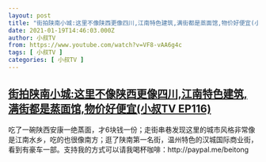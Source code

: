 ```yaml
---
layout: post
title: "街拍陕南小城:这里不像陕西更像四川,江南特色建筑,满街都是蒸面馆,物价好便宜(小叔TV EP116)"
date: 2021-01-19T14:46:03.000Z
author: 小叔TV
from: https://www.youtube.com/watch?v=VF8-vAA6g4c
tags: [ 小叔TV ]
categories: [ 小叔TV ]
---
```

<!--1611067563000-->
[街拍陕南小城:这里不像陕西更像四川,江南特色建筑,满街都是蒸面馆,物价好便宜(小叔TV EP116)](https://www.youtube.com/watch?v=VF8-vAA6g4c)
------

<div>
吃了一碗陕西安康一绝蒸面，才6块钱一份；走街串巷发现这里的城市风格非常像是江南水乡，吃的也很像南方；逛了陕南第一名街，温州特色的汉城国际商业街，看到有豪车一部。支持我的方式可以请我喝杯咖啡：http://paypal.me/beitong
</div>

